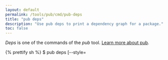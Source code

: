 ```yaml
---
layout: default
permalink: /tools/pub/cmd/pub-deps
title: "pub deps"
description: "Use pub deps to print a dependency graph for a package."
toc: false
---
```


_Deps_ is one of the commands of the _pub_ tool.
[Learn more about pub](/tools/pub).

{% prettify sh %}
$ pub deps [--style=<style>]
{% endprettify %}

This command prints the dependency graph for a package.
The graph includes both the
[immediate dependencies](/tools/pub/glossary#immediate-dependency)
that the package uses (as specified in the pubspec), as well as the
[transitive dependencies](/tools/pub/glossary#transitive-dependency)
pulled in by the immediate dependencies.

The dependency information is printed as a tree, a list, or a compact
list.

For example, the pubspec for the markdown_converter example specifies
the following dependencies:

{% prettify none %}
dependencies:
  barback: ^0.15.2
  markdown: ^0.7.2
{% endprettify %}

Here's an example of the `pub deps` output for markdown_converter:

{% prettify none %}
$ pub deps
markdown_converter 0.0.0
|-- barback 0.15.2+6
|   |-- collection 1.1.2
|   |-- path 1.3.6
|   |-- pool 1.1.0
|   |   '-- stack_trace...
|   |-- source_span 1.2.0
|   |   '-- path...
|   '-- stack_trace 1.4.2
|       '-- path...
'-- markdown 0.7.2
{% endprettify %}

## Options

For options that apply to all pub commands, see
[Global options](/tools/pub/cmd#global-options).

`--style=<style>` or `-s <style>`
: Optional. How the output should be displayed. The options are:
`compact`, `tree`, or `list`. The default is tree.

<aside class="alert alert-info" markdown="1">
*Problems?*
See [Troubleshooting Pub](/tools/pub/troubleshoot).
</aside>
